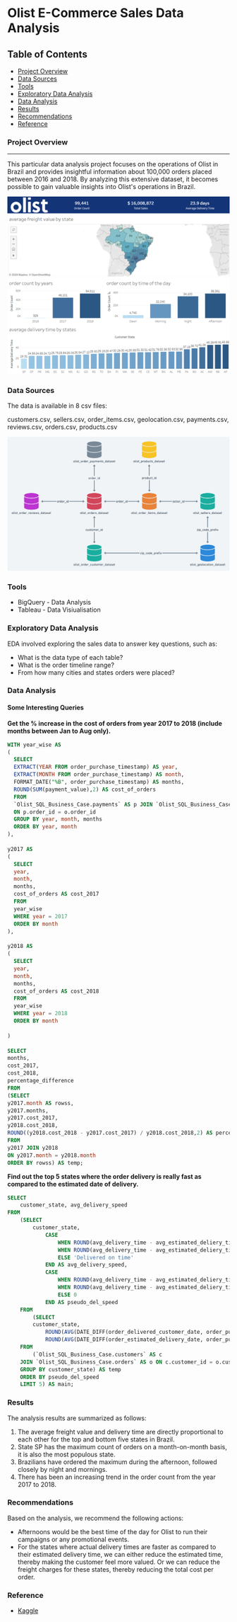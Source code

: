 # Olist E-Commerce Sales Data Analysis

## Table of Contents

- [Project Overview](#project-overview)
- [Data Sources](#data-sources)
- [Tools](#tools)
- [Exploratory Data Analysis](#exploratory-data-analysis)
- [Data Analysis](#data-analysis)
- [Results](#results)
- [Recommendations](#recommendations)
- [Reference](#reference)

### Project Overview
---

This particular data analysis project focuses on the operations of Olist in Brazil and provides insightful information about 100,000 orders placed between 2016 and 2018. By analyzing this extensive dataset, it becomes possible to gain valuable insights into Olist's operations in Brazil.

![image](https://github.com/SoloMathew/olist_ecom_data/blob/main/olist_dashboard_snap.png)

### Data Sources

The data is available in 8 csv files:

customers.csv,
sellers.csv,
order_items.csv,
geolocation.csv,
payments.csv,
reviews.csv,
orders.csv,
products.csv

![image](https://github.com/SoloMathew/olist_ecom_data/blob/main/schema.png)

### Tools

- BigQuery - Data Analysis
- Tableau - Data Visiualisation

### Exploratory Data Analysis

EDA involved exploring the sales data to answer key questions, such as:

- What is the data type of each table?
- What is the order timeline range?
- From how many cities and states orders were placed?

### Data Analysis

#### Some Interesting Queries

**Get the % increase in the cost of orders from year 2017 to 2018 (include months between Jan to Aug only).**

```sql
WITH year_wise AS
(
  SELECT
  EXTRACT(YEAR FROM order_purchase_timestamp) AS year,
  EXTRACT(MONTH FROM order_purchase_timestamp) AS month,
  FORMAT_DATE("%B", order_purchase_timestamp) AS months,
  ROUND(SUM(payment_value),2) AS cost_of_orders
  FROM
  `Olist_SQL_Business_Case.payments` AS p JOIN `Olist_SQL_Business_Case.orders` AS o
  ON p.order_id = o.order_id
  GROUP BY year, month, months
  ORDER BY year, month
),

y2017 AS
(
  SELECT
  year,
  month,
  months,
  cost_of_orders AS cost_2017
  FROM
  year_wise
  WHERE year = 2017
  ORDER BY month
),

y2018 AS
(
  SELECT
  year,
  month,
  months,
  cost_of_orders AS cost_2018
  FROM
  year_wise
  WHERE year = 2018
  ORDER BY month

)

SELECT
months,
cost_2017,
cost_2018,
percentage_difference
FROM
(SELECT
y2017.month AS rowss,
y2017.months,
y2017.cost_2017,
y2018.cost_2018,
ROUND((y2018.cost_2018 - y2017.cost_2017) / y2018.cost_2018,2) AS percentage_difference
FROM
y2017 JOIN y2018
ON y2017.month = y2018.month
ORDER BY rowss) AS temp;
```

**Find out the top 5 states where the order delivery is really fast as compared to the estimated date of delivery.**

```sql
SELECT 
    customer_state, avg_delivery_speed
FROM
    (SELECT 
        customer_state,
            CASE
                WHEN ROUND(avg_delivery_time - avg_estimated_deliery_time, 2) < 0 THEN CONCAT(ABS(ROUND(avg_delivery_time - avg_estimated_deliery_time, 2)), ' ', 'days early')
                WHEN ROUND(avg_delivery_time - avg_estimated_deliery_time, 2) > 0 THEN CONCAT(ROUND(avg_delivery_time - avg_estimated_deliery_time, 2), ' ', 'days delayed')
                ELSE 'Delivered on time'
            END AS avg_delivery_speed,
            CASE
                WHEN ROUND(avg_delivery_time - avg_estimated_deliery_time, 2) < 0 THEN ROUND(avg_delivery_time - avg_estimated_deliery_time, 2)
                WHEN ROUND(avg_delivery_time - avg_estimated_deliery_time, 2) > 0 THEN ROUND(avg_delivery_time - avg_estimated_deliery_time, 2)
                ELSE 0
            END AS pseudo_del_speed
    FROM
        (SELECT 
        customer_state,
            ROUND(AVG(DATE_DIFF(order_delivered_customer_date, order_purchase_timestamp, day)), 2) AS avg_delivery_time,
            ROUND(AVG(DATE_DIFF(order_estimated_delivery_date, order_purchase_timestamp, day)), 2) AS avg_estimated_deliery_time
    FROM
        (`Olist_SQL_Business_Case.customers` AS c
    JOIN `Olist_SQL_Business_Case.orders` AS o ON c.customer_id = o.customer_id)
    GROUP BY customer_state) AS temp
    ORDER BY pseudo_del_speed
    LIMIT 5) AS main;
```

### Results

The analysis results are summarized as follows:
1. The average freight value and delivery time are directly proportional to each other for the top and bottom five states in Brazil.
2. State SP has the maximum count of orders on a month-on-month basis, it is also the most populous state.
3. Brazilians have ordered the maximum during the afternoon, followed closely by night and mornings.
4. There has been an increasing trend in the order count from the year 2017 to 2018.

### Recommendations

Based on the analysis, we recommend the following actions:
- Afternoons would be the best time of the day for Olist to run their campaigns or any promotional events.
- For the states where actual delivery times are faster as compared to their estimated delivery time, we can either reduce the estimated time, thereby making the customer feel more valued. Or we can reduce the freight charges for these states, thereby reducing the total cost per order.

### Reference
- [Kaggle](https://www.kaggle.com/datasets/olistbr/brazilian-ecommerce)

